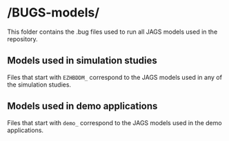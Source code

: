 # /BUGS-models/

This folder contains the .bug files used to run all JAGS models used in the repository.

## Models used in simulation studies

Files that start with `EZHBDDM_` correspond to the JAGS models used in any of the simulation studies.    

## Models used in demo applications

Files that start with `demo_` correspond to the JAGS models used in the demo applications.

